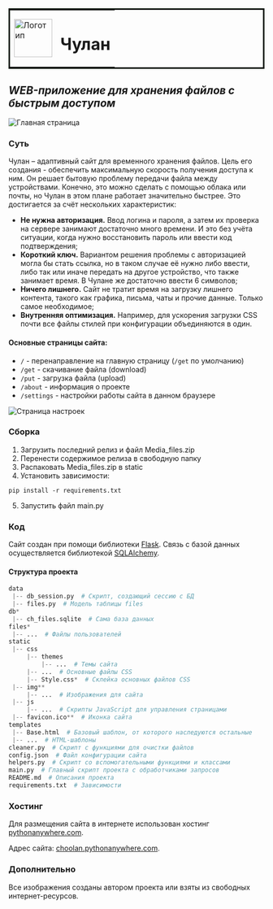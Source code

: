 <table bordercolor="none">
  <tr>
    <td>
      <img src="https://thumb.cloud.mail.ru/weblink/thumb/xw1/kWpX/TTsZM6NoB" alt="Логотип" width="75" height="75" />
    </td>
    <td>
      <h1>Чулан</h1>
    </td>
  </tr>
</table>

## _WEB-приложение для хранения файлов с быстрым доступом_

![Главная страница](https://thumb.cloud.mail.ru/weblink/thumb/xw1/Ncyo/gyD36LBMn)

### Суть
Чулан – адаптивный сайт для временного хранения файлов. Цель его создания - обеспечить максимальную скорость получения доступа к ним. Он решает бытовую проблему передачи файла между устройствами. Конечно, это можно сделать с помощью облака или почты, но Чулан в этом плане работает значительно быстрее. Это достигается за счёт нескольких характеристик:

* **Не нужна авторизация.** Ввод логина и пароля, а затем их проверка на сервере занимают достаточно много времени. И это без учёта ситуации, когда нужно восстановить пароль или ввести код подтверждения;
* **Короткий ключ.** Вариантом решения проблемы с авторизацией могла бы стать ссылка, но в таком случае её нужно либо ввести, либо так или иначе передать на другое устройство, что также занимает время. В Чулане же достаточно ввести 6 символов;
* **Ничего лишнего.** Сайт не тратит время на загрузку лишнего контента, такого как графика, письма, чаты и прочие данные. Только самое необходимое;
* **Внутренняя оптимизация.** Например, для ускорения загрузки CSS почти все файлы стилей при конфигурации объединяются в один.

#### Основные страницы сайта:

* `/` - перенаправление на главную страницу (`/get` по умолчанию)
* `/get` - скачивание файла (download)
* `/put` - загрузка файла (upload)
* `/about` - информация о проекте
* `/settings` - настройки работы сайта в данном браузере

![Страница настроек](https://thumb.cloud.mail.ru/weblink/thumb/xw1/4ejt/1DjZVa82V)

### Сборка
1. Загрузить последний релиз и файл Media_files.zip
2. Перенести содержимое релиза в свободную папку
3. Распаковать Media_files.zip в static
4. Установить зависимости:
```
pip install -r requirements.txt
```
5. Запустить файл main.py

### Код

Сайт создан при помощи библиотеки [Flask](https://pypi.org/project/Flask/). Связь с базой данных осуществляется библиотекой [SQLAlchemy](https://pypi.org/project/SQLAlchemy/).

#### Структура проекта

```python
data
 |-- db_session.py  # Скрипт, создающий сессию с БД
 |-- files.py  # Модель таблицы files
db*
 |-- ch_files.sqlite  # Сама база данных
files*
 |-- ...  # Файлы пользователей
static
 |-- css
     |-- themes
         |-- ...  # Темы сайта
     |-- ...  # Основные файлы CSS
     |-- Style.css*  # Склейка основных файлов CSS
 |-- img**
     |-- ...  # Изображения для сайта
 |-- js
     |-- ...  # Скрипты JavaScript для управления страницами
 |-- favicon.ico**  # Иконка сайта
templates
 |-- Base.html  # Базовый шаблон, от которого наследуются остальные
 |-- ...  # HTML-шаблоны
cleaner.py  # Скрипт с функциями для очистки файлов
config.json  # Файл конфигурации сайта
helpers.py  # Скрипт со вспомогательными функциями и классами
main.py  # Главный скрипт проекта с обработчиками запросов
README.md  # Описания проекта
requirements.txt  # Зависимости
```

### Хостинг
Для размещения сайта в интернете использован хостинг [pythonanywhere.com](https://pythonanywhere.com).

Адрес сайта: [choolan.pythonanywhere.com](https://bromnitsa.pythonanywhere.com).

### Дополнительно
Все изображения созданы автором проекта или взяты из свободных интернет-ресурсов.
